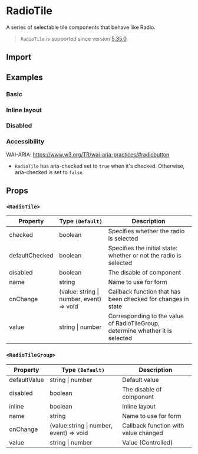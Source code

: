 # RadioTile

A series of selectable tile components that behave like Radio.

> `RadioTile` is supported since version [5.35.0](https://github.com/rsuite/rsuite/releases/tag/v5.35.0).

## Import

<!--{include:(components/radio-tile/fragments/import.md)}-->

## Examples

### Basic

<!--{include:`basic.md`}-->

### Inline layout

<!--{include:`inline.md`}-->

### Disabled

<!--{include:`disabled.md`}-->

### Accessibility

WAI-ARIA: https://www.w3.org/TR/wai-aria-practices/#radiobutton

- `RadioTile` has aria-checked set to `true` when it's checked. Otherwise, aria-checked is set to `false`.

## Props

### `<RadioTile>`

| Property       | Type `(Default)`                             | Description                                                                    |
| -------------- | -------------------------------------------- | ------------------------------------------------------------------------------ |
| checked        | boolean                                      | Specifies whether the radio is selected                                        |
| defaultChecked | boolean                                      | Specifies the initial state: whether or not the radio is selected              |
| disabled       | boolean                                      | The disable of component                                                       |
| name           | string                                       | Name to use for form                                                           |
| onChange       | (value: string &#124; number, event) => void | Callback function that has been checked for changes in state                   |
| value          | string &#124; number                         | Corresponding to the value of RadioTileGroup, determine whether it is selected |

### `<RadioTileGroup>`

| Property     | Type `(Default)`                            | Description                          |
| ------------ | ------------------------------------------- | ------------------------------------ |
| defaultValue | string &#124; number                        | Default value                        |
| disabled     | boolean                                     | The disable of component             |
| inline       | boolean                                     | Inline layout                        |
| name         | string                                      | Name to use for form                 |
| onChange     | (value:string &#124; number, event) => void | Callback function with value changed |
| value        | string &#124; number                        | Value (Controlled)                   |
